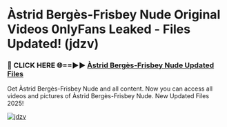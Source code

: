 # Àstrid Bergès-Frisbey Nude Original Videos 0nlyFans Leaked - Files Updated! (jdzv)

<h3>🔴 CLICK HERE 🌐==►► <a href="https://tinyurl.com/4mcuefdz" rel="nofollow">Àstrid Bergès-Frisbey Nude Updated Files</a></h3>

Get Àstrid Bergès-Frisbey Nude and all content. Now you can access all videos and pictures of Àstrid Bergès-Frisbey Nude. New Updated Files 2025!

[![jdzv](https://i.imgur.com/StAQSOY.gif)](https://tinyurl.com/4mcuefdz)

